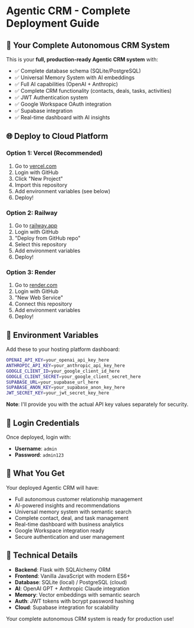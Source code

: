 # Agentic CRM - Complete Deployment Guide

## 🚀 Your Complete Autonomous CRM System

This is your **full, production-ready Agentic CRM system** with:

- ✅ Complete database schema (SQLite/PostgreSQL)
- ✅ Universal Memory System with AI embeddings
- ✅ Full AI capabilities (OpenAI + Anthropic)
- ✅ Complete CRM functionality (contacts, deals, tasks, activities)
- ✅ JWT Authentication system
- ✅ Google Workspace OAuth integration
- ✅ Supabase integration
- ✅ Real-time dashboard with AI insights

## 🌐 Deploy to Cloud Platform

### Option 1: Vercel (Recommended)

1. Go to [vercel.com](https://vercel.com)
2. Login with GitHub
3. Click "New Project"
4. Import this repository
5. Add environment variables (see below)
6. Deploy!

### Option 2: Railway

1. Go to [railway.app](https://railway.app)
2. Login with GitHub
3. "Deploy from GitHub repo"
4. Select this repository
5. Add environment variables
6. Deploy!

### Option 3: Render

1. Go to [render.com](https://render.com)
2. Login with GitHub
3. "New Web Service"
4. Connect this repository
5. Add environment variables
6. Deploy!

## 🔑 Environment Variables

Add these to your hosting platform dashboard:

```bash
OPENAI_API_KEY=your_openai_api_key_here
ANTHROPIC_API_KEY=your_anthropic_api_key_here
GOOGLE_CLIENT_ID=your_google_client_id_here
GOOGLE_CLIENT_SECRET=your_google_client_secret_here
SUPABASE_URL=your_supabase_url_here
SUPABASE_ANON_KEY=your_supabase_anon_key_here
JWT_SECRET_KEY=your_jwt_secret_key_here
```

**Note**: I'll provide you with the actual API key values separately for security.

## 🎯 Login Credentials

Once deployed, login with:

- **Username**: `admin`
- **Password**: `admin123`

## 🎉 What You Get

Your deployed Agentic CRM will have:

- Full autonomous customer relationship management
- AI-powered insights and recommendations
- Universal memory system with semantic search
- Complete contact, deal, and task management
- Real-time dashboard with business analytics
- Google Workspace integration ready
- Secure authentication and user management

## 🔧 Technical Details

- **Backend**: Flask with SQLAlchemy ORM
- **Frontend**: Vanilla JavaScript with modern ES6+
- **Database**: SQLite (local) / PostgreSQL (cloud)
- **AI**: OpenAI GPT + Anthropic Claude integration
- **Memory**: Vector embeddings with semantic search
- **Auth**: JWT tokens with bcrypt password hashing
- **Cloud**: Supabase integration for scalability

Your complete autonomous CRM system is ready for production use!

